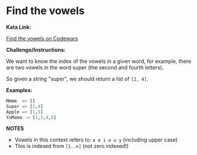 # Find the vowels
 
**Kata Link:** 

[Find the vowels on Codewars](https://www.codewars.com/kata/5680781b6b7c2be860000036/train/python)

**Challenge/Instructions:**

We want to know the index of the vowels in a given word, for example, there are two vowels in the word super (the second and fourth letters).

So given a string "super", we should return a list of `[2, 4]`.

**Examples:**

```python
Mmmm  => []
Super => [2,4]
Apple => [1,5]
YoMama -> [1,2,4,6]
```

**NOTES**

- Vowels in this context refers to: `a e i o u y` (including upper case)
- This is indexed from `[1..n]` (not zero indexed!)